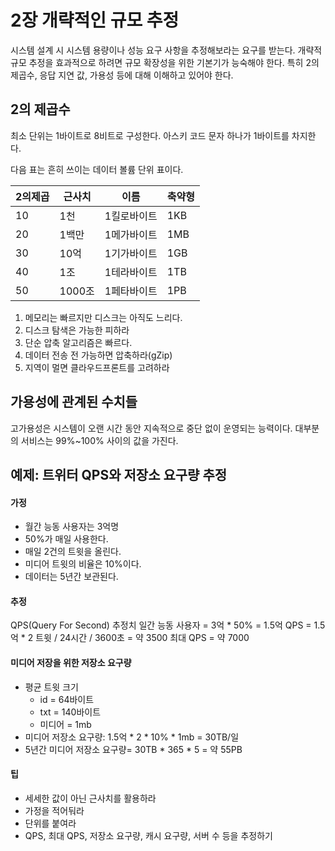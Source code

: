 # 2장 개략적인 규모 추정

시스템 설계 시 시스템 용량이나 성능 요구 사항을 추정해보라는 요구를 받는다. 개략적 규모 추정을 효과적으로 하려면 규모 확장성을 위한 기본기가 능숙해야 한다. 특히 2의 제곱수,
응답 지연 값, 가용성 등에 대해 이해하고 있어야 한다.

## 2의 제곱수

최소 단위는 1바이트로 8비트로 구성한다. 아스키 코드 문자 하나가 1바이트를 차지한다.

다음 표는 흔히 쓰이는 데이터 볼륨 단위 표이다.

| 2의제곱 |근사치|이름| 축약형 |
|------|---|---|-----|
|  10   | 1천 | 1킬로바이트 | 1KB |
|  20   |  1백만 | 1메가바이트 | 1MB |  
|  30   | 10억 |  1기가바이트  | 1GB |
|  40   |  1조 |  1테라바이트  | 1TB |
|  50   |  1000조  |  1페타바이트  | 1PB |

1. 메모리는 빠르지만 디스크는 아직도 느리다.
2. 디스크 탐색은 가능한 피하라
3. 단순 압축 알고리즘은 빠르다.
4. 데이터 전송 전 가능하면 압축하라(gZip)
5. 지역이 멀면 클라우드프론트를 고려하라

## 가용성에 관계된 수치들
고가용성은 시스템이 오랜 시간 동안 지속적으로 중단 없이 운영되는 능력이다. 대부분의 서비스는 99%~100% 사이의 값을 가진다.

## 예제: 트위터 QPS와 저장소 요구량 추정
#### 가정
* 월간 능동 사용자는 3억명
* 50%가 매일 사용한다.
* 매일 2건의 트윗을 올린다.
* 미디어 트윗의 비율은 10%이다.
* 데이터는 5년간 보관된다.

#### 추정
QPS(Query For Second) 추정치
일간 능동 사용자 = 3억 * 50% = 1.5억
QPS = 1.5억 * 2 트윗 / 24시간 / 3600초 = 약 3500
최대 QPS = 약 7000

#### 미디어 저장을 위한 저장소 요구량
* 평균 트윗 크기
  * id = 64바이트
  * txt = 140바이트
  * 미디어 = 1mb
* 미디어 저장소 요구량: 1.5억 * 2 * 10% * 1mb = 30TB/일
* 5년간 미디어 저장소 요구량= 30TB * 365 * 5 = 약 55PB

#### 팁
* 세세한 값이 아닌 근사치를 활용하라
* 가정을 적어둬라
* 단위를 붙여라
* QPS, 최대 QPS, 저장소 요구량, 캐시 요구량, 서버 수 등을 추정하기